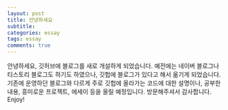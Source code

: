 ```yaml
---
layout: post
title: 안녕하세요
subtitle: 
categories: essay
tags: essay
comments: true
---
```

안녕하세요, 깃허브에 블로그를 새로 개설하게 되었습니다. 예전에는 네이버 블로그나 티스토리 블로그도 하기도 하였으나, 깃헙에 블로그가 있다고 해서 옮기게 되었습니다. 
기존에 운영하던 블로그와 다르게 주로 깃헙에 올라가는 코드에 대한 설명이나, 공부한 내용, 흥미로운 프로젝트, 에세이 등을 올릴 예정입니다.
방문해주셔서 감사합니다. Enjoy!
